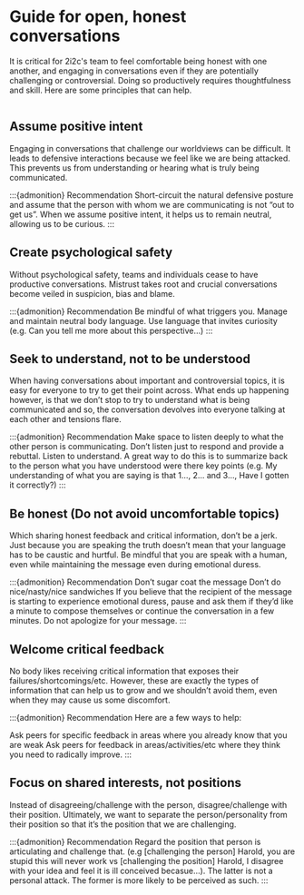 # Guide for open, honest conversations

It is critical for 2i2c's team to feel comfortable being honest with one another, and engaging in conversations even if they are potentially challenging or controversial.
Doing so productively requires thoughtfulness and skill.
Here are some principles that can help.

```{tableofcontents}
```

## Assume positive intent
Engaging in conversations that challenge our worldviews can be difficult. It leads to defensive interactions because we feel like we are being attacked. This prevents us from understanding or hearing what is truly being communicated.

:::{admonition} Recommendation
Short-circuit the natural defensive posture and assume that the person with whom we are communicating is not “out to get us”. When we assume positive intent, it helps us to remain neutral, allowing us to be curious.
:::

## Create psychological safety
Without psychological safety, teams and individuals cease to have productive conversations. Mistrust takes root and crucial conversations become veiled in suspicion, bias and blame.

:::{admonition} Recommendation
Be mindful of what triggers you. Manage and maintain neutral body language. Use language that invites curiosity (e.g. Can you tell me more about this perspective…)
:::

## Seek to understand, not to be understood
When having conversations about important and controversial topics, it is easy for everyone to try to get their point across. What ends up happening however, is that we don’t stop to try to understand what is being communicated and so, the conversation devolves into everyone talking at each other and tensions flare.

:::{admonition} Recommendation
Make space to listen deeply to what the other person is communicating. Don’t listen just to respond and provide a rebuttal. Listen to understand. A great way to do this is to summarize back to the person what you have understood were there key points (e.g. My understanding of what you are saying is that 1…, 2… and 3…, Have I gotten it correctly?)
:::

## Be honest (Do not avoid uncomfortable topics)
Which sharing honest feedback and critical information, don’t be a jerk. Just because you are speaking the truth doesn’t mean that your language has to be caustic and hurtful. Be mindful that you are speak with a human, even while maintaining the message even during emotional duress.

:::{admonition} Recommendation
Don’t sugar coat the message
Don’t do nice/nasty/nice sandwiches
If you believe that the recipient of the message is starting to experience emotional duress, pause and ask them if they’d like a minute to compose themselves or continue the conversation in a few minutes. Do not apologize for your message.
:::

## Welcome critical feedback
No body likes receiving critical information that exposes their failures/shortcomings/etc. However, these are exactly the types of information that can help us to grow and we shouldn’t avoid them, even when they may cause us some discomfort.

:::{admonition} Recommendation
Here are a few ways to help:

Ask peers for specific feedback in areas where you already know that you are weak
Ask peers for feedback in areas/activities/etc where they think you need to radically improve.
:::

## Focus on shared interests, not positions

Instead of disagreeing/challenge with the person, disagree/challenge with their position. Ultimately, we want to separate the person/personality from their position so that it’s the position that we are challenging.

:::{admonition} Recommendation
Regard the position that person is articulating and challenge that. (e.g [challenging the person] Harold, you are stupid this will never work vs [challenging the position] Harold, I disagree with your idea and feel it is ill conceived becasue…). The latter is not a personal attack. The former is more likely to be perceived as such.
:::
